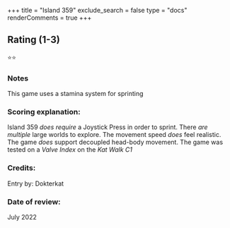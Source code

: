 +++
title = "Island 359"
exclude_search = false
type = "docs"
renderComments = true
+++

## Rating (1-3)
⭐⭐

### Notes
This game uses a stamina system for sprinting

### Scoring explanation:
Island 359 *does require* a Joystick Press in order to sprint.
There *are multiple* large worlds to explore.
The movement speed *does* feel realistic.
The game *does* support decoupled head-body movement.
The game was tested on a *Valve Index* on the *Kat Walk C1*

### Credits:
Entry by: Dokterkat

### Date of review:
July 2022

